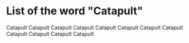 List of the word "Catapult"
=======================
Catapult
Catapult
Catapult
Catapult
Catapult
Catapult
Catapult
Catapult
Catapult
Catapult
Catapult
Catapult